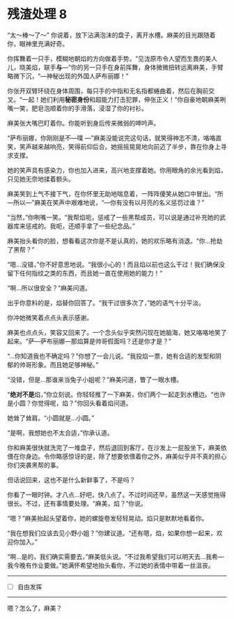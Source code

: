 # 残渣处理 8

“太～棒～了～” 你说着，放下沾满泡沫的盘子，离开水槽。麻美的目光跟随着你，眼神里充满好奇。

你挥舞着一只手，模糊地朝焰的方向做着手势。“见泷原市令人望而生畏的美人儿，晓美焰，联手**与**—”你的另一只手在身前挥舞，身体微微扭转远离麻美，手臂略微下沉，“—神秘出现的外国人萨布丽娜！”

你张开双臂环绕在身体周围，每只手的中指和无名指都蜷曲着，然后在胸前交叉。“一起！她们利用**秘密身份**和超能力打击犯罪，伸张正义！”你自豪地朝麻美咧嘴一笑，肥皂泡顺着你的手滑落，浸湿了你的衬衫。

麻美张大嘴巴盯着你。你能听到身后传来微弱的呻吟声。

“萨布丽娜，你刚刚是不—噗 —”麻美没能说完这句话，就笑得神志不清，咯咯直笑，笑声越来越响亮，笑得前仰后合。她摇摇晃晃地向前迈了半步，靠在你身上寻求支撑。

她的笑声具有感染力，你也加入进来，高兴地支撑着她。你用眼角的余光看到焰，只见她无奈地揉着额头。

麻美笑到上气不接下气，在你怀里无助地喘息着，一阵阵傻笑从她口中冒出。“所—所以—”麻美在笑声中艰难地说，“—你有没有以月亮的名义惩罚过谁？”

“当然，”你咧嘴一笑。“我帮焰呃，惩戒了一些黑帮成员，可以说是通过补充她的武器库来惩戒的。我呃，还顺手拿了一些纪念品。”

麻美抬头看你的脸，想看看这次你是不是认真的，她的欢乐略有消退。“你...抢劫了黑帮？”

“嗯...没错，”你不好意思地说。“我很小心的！而且焰以前也这么干过！我们确保没留下任何指纹之类的东西，而且她一直在使用她的能力！”

“啊...所以很安全？”麻美问道。

出乎你意料的是，焰替你回答了。“我干过很多次了，”她的语气十分平淡。

你冲她微笑着点点头表示感谢。

麻美也点点头，笑容又回来了。一个念头似乎突然闪现在她脑海，她又咯咯地笑了起来。“萨—萨布丽娜—那焰算是帅哥假面吗？还是你才是？”

“...你知道我也不确定吗？”你想了一会儿说。“我投焰一票，她有合适的发型和阴郁的帅哥形象。而且她足够神秘。”

“没错，但是...那谁来当兔子小姐呢？”麻美问道，瞥了一眼水槽。

“**绝对不是**焰，”你立刻说。你轻轻推了一下麻美，你们两个一起走到水槽边。“也许是小圆？你觉得呢，焰？”你回头看着焰问道。

她耸了耸肩。“小圆就是...小圆。”

“是啊，我想她也不太合适，”你承认道。

你和麻美很快就洗完了一堆盘子，然后退回到客厅，在沙发上一屁股坐下，麻美依偎在你身边。令你略感惊讶的是，除了想要依偎着你之外，麻美似乎并不真的担心你们突袭黑帮的事。

但话说回来，这也不是什么新鲜事了，不是吗？

你看了一眼时钟。才八点...好吧，快八点了。不过时间还早，虽然这一天感觉拖得很长。不过，还有事情要处理。“麻美，焰？”你说。

“嗯？”麻美抬起头望着你，她的螺旋卷发轻轻晃动。焰只是默默地看着你。

“我在想我们应该去见小野小姐？”你建议道。“还有嗯，焰，如果你想一起来，欢迎你加入。”

“啊...是的，我们确实需要去，”麻美低头说。“不过我希望我们可以明天去...我希—我今晚有作业要做。”她满怀希望地抬头看你，不过她的表情中带着一丝沮丧。

---

- [ ] 自由发挥

---

嗯？怎么了，麻美？
